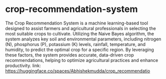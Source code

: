 # crop-recommendation-system
The Crop Recommendation System is a machine learning-based tool designed to assist farmers and agricultural professionals in selecting the most suitable crops to cultivate. Utilizing the Naive Bayes algorithm, the system analyzes key soil and environmental parameters, including nitrogen (N), phosphorus (P), potassium (K) levels, rainfall, temperature, and humidity, to predict the optimal crop for a specific region. By leveraging these factors, the system provides accurate, data-driven crop recommendations, helping to optimize agricultural practices and enhance productivity.
link: https://huggingface.co/spaces/Abhishekmudda/crop_recommendatio
